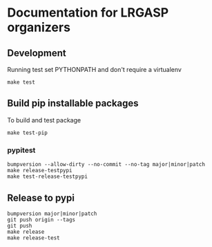 # Documentation for LRGASP organizers

## Development

Running test set PYTHONPATH and don't require a virtualenv

```
make test
```

## Build pip installable packages

To build and test package

```
make test-pip
```

### pypitest

```
bumpversion --allow-dirty --no-commit --no-tag major|minor|patch
make release-testpypi
make test-release-testpypi
```

## Release to pypi

```
bumpversion major|minor|patch
git push origin --tags
git push
make release
make release-test
```


